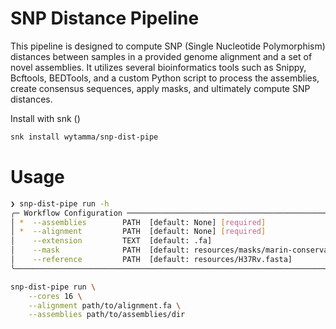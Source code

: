 # SNP Distance Pipeline

This pipeline is designed to compute SNP (Single Nucleotide Polymorphism) distances between samples in a provided genome alignment and a set of novel assemblies. It utilizes several bioinformatics tools such as Snippy, Bcftools, BEDTools, and a custom Python script to process the assemblies, create consensus sequences, apply masks, and ultimately compute SNP distances.

Install with snk ()

```bash
snk install wytamma/snp-dist-pipe
```

# Usage

```bash
❯ snp-dist-pipe run -h
╭─ Workflow Configuration ────────────────────────────────────────────────────────────╮
│ *  --assemblies        PATH  [default: None] [required]                             │
│ *  --alignment         PATH  [default: None] [required]                             │
│    --extension         TEXT  [default: .fa]                                         │
│    --mask              PATH  [default: resources/masks/marin-conservative.bed]      │
│    --reference         PATH  [default: resources/H37Rv.fasta]                       │
╰─────────────────────────────────────────────────────────────────────────────────────╯
```

```bash
snp-dist-pipe run \
    --cores 16 \
    --alignment path/to/alignment.fa \
    --assemblies path/to/assemblies/dir
```

